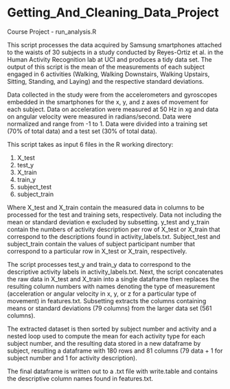 Getting_And_Cleaning_Data_Project
=================================

Course Project - run_analysis.R

This script processes the data acquired by Samsung smartphones attached to the waists of 30 subjects in a study conducted by Reyes-Ortiz et al. in the Human Activity Recognition lab at UCI and produces a tidy data set.  The output of this script is the mean of the measurements of each subject engaged in 6 activities (Walking, Walking Downstairs, Walking Upstairs, Sitting, Standing, and Laying) and the respective standard deviations.

Data collected in the study were from the accelerometers and gyroscopes embedded in the smartphones for the x, y, and z axes of movement for each subject.  Data on acceleration were measured at 50 Hz in xg and data on angular velocity were measured in radians/second.  Data were normalized and range from -1 to 1.  Data were divided into a training set (70% of total data) and a test set (30% of total data).

This script takes as input 6 files in the R working directory:
1) X_test
2) test_y
3) X_train
4) train_y
5) subject_test
6) subject_train

Where X_test and X_train contain the measured data in columns to be processed for the test and training sets, respectively.  Data not including the mean or standard deviation e excluded by subsetting.  y_test and y_train contain the numbers of activity description per row of X_test or X_train that correspond to the descriptions found in activity_labels.txt. Subject_test and subject_train contain the values of subject participant number that correspond to a particular row in X_test or X_train, respectively.

The script processes test_y and train_y data to correspond to the descriptive activity labels  in activity_labels.txt.  Next, the script concatenates the raw data in X_test and X_train into a single dataframe then replaces the resulting column numbers with names denoting the type of measurement (acceleration or angular velocity in x, y, or z for a particular type of movement) in features.txt.  Subsetting extracts the columns containing means or standard deviations (79 columns) from the larger data set (561 columns).

The extracted dataset is then sorted by subject number and activity and a nested loop used to compute the mean for each activity type for each subject number, and the resulting data stored in a new dataframe by subject, resulting a dataframe with 180 rows and 81 columns (79 data + 1 for subject number and 1 for activity description).

The final dataframe is written out to a .txt file with write.table and contains the descriptive column names found in features.txt.




